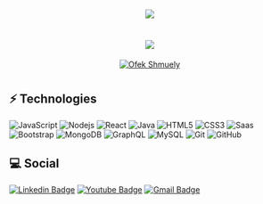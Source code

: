 

<h1 align="center"><img src="https://visitor-badge.laobi.icu/badge?page_id=ofekshmuely"/> </h1>


<h1 align="center"><img src="https://github.com/ofekshmuely/ofekshmuely/blob/master/assets/text.png?raw=true"/> </h1>





<p align="center">
<a href="https://github.com/ofekshmuely/my-avatar"><img src="https://pbs.twimg.com/profile_banners/876106701895847936/1594601562/1500x500" alt="Ofek Shmuely" ></a>
</p>

<h1 align="center">
</h1>






## ⚡ Technologies

![JavaScript](https://img.shields.io/badge/-JavaScript-black?style=flat-square&logo=javascript)
![Nodejs](https://img.shields.io/badge/-Nodejs-black?style=flat-square&logo=Node.js)
![React](https://img.shields.io/badge/-React-black?style=flat-square&logo=react)
![Java](https://img.shields.io/badge/-java-E34A86?style=flat-square&logo=java)
![HTML5](https://img.shields.io/badge/-HTML5-E34F26?style=flat-square&logo=html5&logoColor=white)
![CSS3](https://img.shields.io/badge/-CSS3-1572B6?style=flat-square&logo=css3)
![Saas](https://img.shields.io/badge/-Saas-black?style=flat-square&logo=sass)
![Bootstrap](https://img.shields.io/badge/-Bootstrap-563D7C?style=flat-square&logo=bootstrap)
![MongoDB](https://img.shields.io/badge/-MongoDB-black?style=flat-square&logo=mongodb)
![GraphQL](https://img.shields.io/badge/-GraphQL-E10098?style=flat-square&logo=graphql)
![MySQL](https://img.shields.io/badge/-MySQL-black?style=flat-square&logo=mysql)
![Git](https://img.shields.io/badge/-Git-black?style=flat-square&logo=git)
![GitHub](https://img.shields.io/badge/-GitHub-181717?style=flat-square&logo=github)


## 💻 Social

<p align="center">

[![Linkedin Badge](https://img.shields.io/badge/-Ofek%20Shmuely-blue?style=flat-square&logo=Linkedin&logoColor=white&link=https://www.linkedin.com/in/ofeks)](https://www.linkedin.com/in/ofeks/)
[![Youtube Badge](https://img.shields.io/badge/-Ofeks-darkred?style=flat-square&logo=youtube&logoColor=white&link=https://www.youtube.com/c/koolkanna)](https://www.youtube.com/ofek15)
[![Gmail Badge](https://img.shields.io/badge/-hire@ofek.xyz-c14438?style=flat-square&logo=Gmail&logoColor=white&link=mailto:hire@ofek.xyz)](mailto:hire@ofek.xyz)


